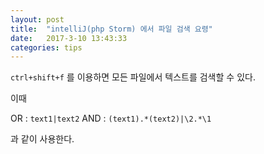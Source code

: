 ```yaml
---
layout: post
title:  "intelliJ(php Storm) 에서 파일 검색 요령"
date:   2017-3-10 13:43:33
categories: tips
---
```


`ctrl+shift+f` 를 이용하면 모든 파일에서 텍스트를 검색할 수 있다.

이때 

OR : `text1|text2`
AND : `(text1).*(text2)|\2.*\1` 

과 같이 사용한다.
